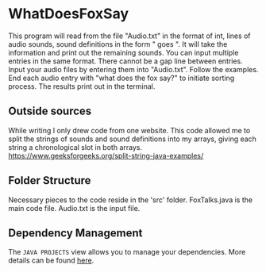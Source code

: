 # WhatDoesFoxSay

This program will read from the file "Audio.txt" in the format of int, lines of audio sounds, sound definitions in the form "<animal> goes <sound>". It will take the information and print out the remaining sounds. 
You can input multiple entries in the same format. There cannot be a gap line between entries. Input your audio files by entering them into "Audio.txt". Follow the examples. 
End each audio entry with "what does the fox say?" to initiate sorting process. The results print out in the terminal.  

## Outside sources
While writing I only drew code from one website.
This code allowed me to split the strings of sounds and sound definitions into my arrays, giving each string a chronological slot in both arrays. 
 https://www.geeksforgeeks.org/split-string-java-examples/ 

## Folder Structure

Necessary pieces to the code reside in the 'src' folder. FoxTalks.java is the main code file. Audio.txt is the input file. 

## Dependency Management

The `JAVA PROJECTS` view allows you to manage your dependencies. More details can be found [here](https://github.com/microsoft/vscode-java-dependency#manage-dependencies).
